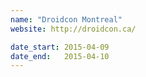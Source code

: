 ```yaml
---
name: "Droidcon Montreal"
website: http://droidcon.ca/

date_start: 2015-04-09
date_end:   2015-04-10
---
```

